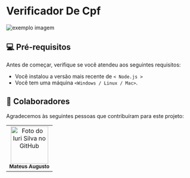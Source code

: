 # Verificador De Cpf

<img src="https://miro.medium.com/max/930/0*MNVJq_8e0SJoqZb5.jpg" alt="exemplo imagem">

## 💻 Pré-requisitos

Antes de começar, verifique se você atendeu aos seguintes requisitos:

* Você instalou a versão mais recente de `< Node.js >`
* Você tem uma máquina `<Windows / Linux / Mac>`. 

## 🤝 Colaboradores

Agradecemos às seguintes pessoas que contribuíram para este projeto:

<table>
  <tr>
    <td align="center">
      <a href="#">
        <img src="https://i.pinimg.com/736x/a0/fd/24/a0fd243fc8a65b1618cfa58701cd5078.jpg" width="100px;" alt="Foto do Iuri Silva no GitHub"/><br>
        <sub>
          <b>Mateus Augusto</b>
        </sub>
      </a>
    </td>
  </tr>
</table>
